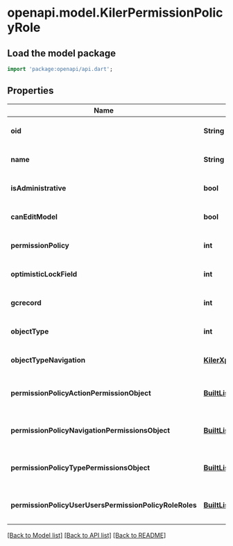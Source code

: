 # openapi.model.KilerPermissionPolicyRole

## Load the model package
```dart
import 'package:openapi/api.dart';
```

## Properties
Name | Type | Description | Notes
------------ | ------------- | ------------- | -------------
**oid** | **String** |  | [optional] [default to null]
**name** | **String** |  | [optional] [default to null]
**isAdministrative** | **bool** |  | [optional] [default to null]
**canEditModel** | **bool** |  | [optional] [default to null]
**permissionPolicy** | **int** |  | [optional] [default to null]
**optimisticLockField** | **int** |  | [optional] [default to null]
**gcrecord** | **int** |  | [optional] [default to null]
**objectType** | **int** |  | [optional] [default to null]
**objectTypeNavigation** | [**KilerXpobjectType**](KilerXpobjectType.md) |  | [optional] [default to null]
**permissionPolicyActionPermissionObject** | [**BuiltList&lt;KilerPermissionPolicyActionPermissionObject&gt;**](KilerPermissionPolicyActionPermissionObject.md) |  | [optional] [default to const []]
**permissionPolicyNavigationPermissionsObject** | [**BuiltList&lt;KilerPermissionPolicyNavigationPermissionsObject&gt;**](KilerPermissionPolicyNavigationPermissionsObject.md) |  | [optional] [default to const []]
**permissionPolicyTypePermissionsObject** | [**BuiltList&lt;KilerPermissionPolicyTypePermissionsObject&gt;**](KilerPermissionPolicyTypePermissionsObject.md) |  | [optional] [default to const []]
**permissionPolicyUserUsersPermissionPolicyRoleRoles** | [**BuiltList&lt;KilerPermissionPolicyUserUsersPermissionPolicyRoleRoles&gt;**](KilerPermissionPolicyUserUsersPermissionPolicyRoleRoles.md) |  | [optional] [default to const []]

[[Back to Model list]](../README.md#documentation-for-models) [[Back to API list]](../README.md#documentation-for-api-endpoints) [[Back to README]](../README.md)


